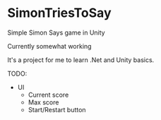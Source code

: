 # SimonTriesToSay
Simple Simon Says game in Unity 

Currently somewhat working

It's a project for me to learn .Net and Unity basics.

TODO:

- UI
  * Current score
  * Max score
  * Start/Restart button

